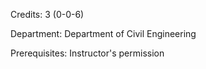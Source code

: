 Credits: 3 (0-0-6)

Department: Department of Civil Engineering

Prerequisites: Instructor's permission

